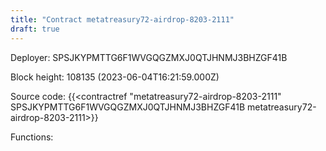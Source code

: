 ```yaml
---
title: "Contract metatreasury72-airdrop-8203-2111"
draft: true
---
```

Deployer: SPSJKYPMTTG6F1WVGQGZMXJ0QTJHNMJ3BHZGF41B


 



Block height: 108135 (2023-06-04T16:21:59.000Z)

Source code: {{<contractref "metatreasury72-airdrop-8203-2111" SPSJKYPMTTG6F1WVGQGZMXJ0QTJHNMJ3BHZGF41B metatreasury72-airdrop-8203-2111>}}

Functions:


